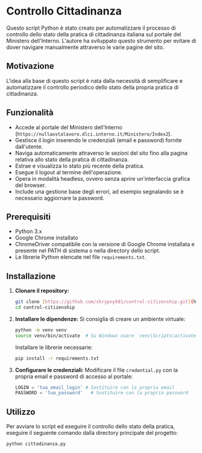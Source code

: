 # Controllo Cittadinanza

Questo script Python è stato creato per automatizzare il processo di controllo dello stato della pratica di cittadinanza italiana sul portale del Ministero dell'Interno. L'autore ha sviluppato questo strumento per evitare di dover navigare manualmente attraverso le varie pagine del sito.

## Motivazione

L'idea alla base di questo script è nata dalla necessità di semplificare e automatizzare il controllo periodico dello stato della propria pratica di cittadinanza.

## Funzionalità

* Accede al portale del Ministero dell'Interno (`https://nullaostalavoro.dlci.interno.it/Ministero/Index2`).
* Gestisce il login inserendo le credenziali (email e password) fornite dall'utente.
* Naviga automaticamente attraverso le sezioni del sito fino alla pagina relativa allo stato della pratica di cittadinanza.
* Estrae e visualizza lo stato più recente della pratica.
* Esegue il logout al termine dell'operazione.
* Opera in modalità headless, ovvero senza aprire un'interfaccia grafica del browser.
* Include una gestione base degli errori, ad esempio segnalando se è necessario aggiornare la password.

## Prerequisiti

* Python 3.x
* Google Chrome installato
* ChromeDriver compatibile con la versione di Google Chrome installata e presente nel PATH di sistema o nella directory dello script.
* Le librerie Python elencate nel file `requirements.txt`.

## Installazione

1.  **Clonare il repository:**
    ```bash
    git clone [https://github.com/skrypnyk81/control-citizenship.git](https://github.com/skrypnyk81/control-citizenship.git)
    cd control-citizenship
    ```

2.  **Installare le dipendenze:**
    Si consiglia di creare un ambiente virtuale:
    ```bash
    python -m venv venv
    source venv/bin/activate  # Su Windows usare `venv\Scripts\activate`
    ```
    Installare le librerie necessarie:
    ```bash
    pip install -r requirements.txt
    ```

3.  **Configurare le credenziali:**
    Modificare il file `credential.py` con la propria email e password di accesso al portale:
    ```python
    LOGIN = 'tua_email_login' # Sostituire con la propria email
    PASSWORD = 'tua_password'   # Sostituire con la propria password
    ```

## Utilizzo

Per avviare lo script ed eseguire il controllo dello stato della pratica, eseguire il seguente comando dalla directory principale del progetto:

```bash
python cittadinanza.py
